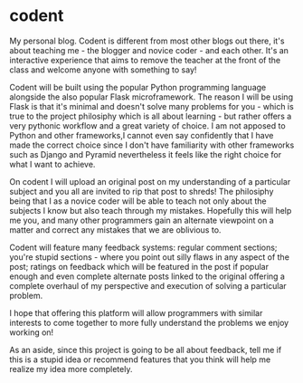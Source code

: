 # codent
My personal blog. Codent is different from most other blogs out there, it's about teaching me - the blogger and novice  coder - and each other. It's an interactive experience that aims to remove the teacher at the front of the class and welcome anyone with something to say!

Codent will be built using the popular Python programming language alongside the also popular Flask microframework. The reason I will be using Flask is that it's minimal and doesn't solve many problems for you - which is true to the project philosiphy which is all about learning - but rather offers a very pythonic workflow and a great variety of choice. I am not apposed to Python and other frameworks,I cannot even say confidently that I have made the correct choice since I don't have familiarity with other frameworks such as Django and Pyramid nevertheless it feels like the right choice for what I want to achieve. 

On codent I will upload an original post on my understanding of a particular subject and you all are invited to rip that post to shreds! The philosiphy being that I as a novice coder will be able to teach not only about the subjects I know but also teach through my mistakes. Hopefully this will help me you, and many other programmers gain an alternate viewpoint on a matter and correct any mistakes that we are oblivious to.

Codent will feature many feedback systems: regular comment sections; you're stupid sections - where you point out silly flaws in any aspect of the post; ratings on feedback which will be featured in the post if popular enough and even complete alternate posts linked to the original offering a complete overhaul of my perspective and execution of solving a particular problem.

I hope that offering this platform will allow programmers with similar interests to come together to more fully understand the problems we enjoy working on!

As an aside, since this project is going to be all about feedback, tell me if this is a stupid idea or recommend features that you think will help me realize my idea more completely. 
